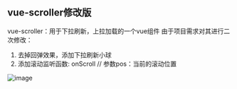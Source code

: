 ## vue-scroller修改版
vue-scroller：用于下拉刷新，上拉加载的一个vue组件
由于项目需求对其进行二次修改：
1) 去掉回弹效果，添加下拉刷新小球
2) 添加滚动监听函数: onScroll // 参数pos：当前的滚动位置

![image](https://github.com/zhanghbhym/vue-scroller-plus/refresh.gif)